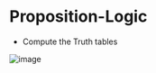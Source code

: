 # Proposition-Logic
- Compute the Truth tables

![image](https://github.com/user-attachments/assets/79be4301-8ce5-4ff5-a937-842d3d868614)
